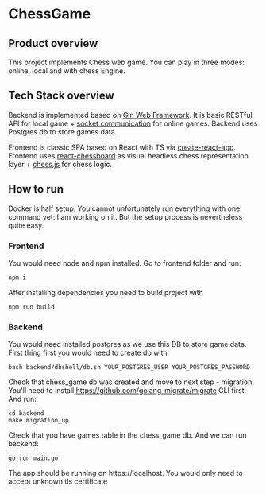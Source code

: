 # ChessGame

## Product overview

This project implements Chess web game. You can play in three modes: online, local and with chess Engine.

## Tech Stack overview

Backend is implemented based on [Gin Web Framework](https://github.com/gin-gonic/gin). It is basic RESTful API for local game + [socket communication](github.com/gorilla/websocket) for online games. Backend uses Postgres db to store games data.

Frontend is classic SPA based on React with TS via [create-react-app](https://create-react-app.dev/). Frontend uses [react-chessboard](https://github.com/Clariity/react-chessboard) as visual headless chess representation layer + [chess.js](https://github.com/jhlywa/chess.js/tree/master) for chess logic.

## How to run

Docker is half setup. You cannot unfortunately run everything with one command yet: I am working on it. But the setup process is nevertheless quite easy.

### Frontend

You would need node and npm installed. Go to frontend folder and run:

```
npm i
```

After installing dependencies you need to build project with

```
npm run build
```

### Backend

You would need installed postgres as we use this DB to store game data. First thing first you would need to create db with

```
bash backend/dbshell/db.sh YOUR_POSTGRES_USER YOUR_POSTGRES_PASSWORD
```

Check that chess_game db was created and move to next step - migration. You'll need to install https://github.com/golang-migrate/migrate CLI first. And run:

```
cd backend
make migration_up
```

Check that you have games table in the chess_game db. And we can run backend:

```
go run main.go
```

The app should be running on https://localhost. You would only need to accept unknown tls certificate
